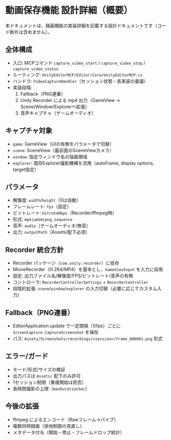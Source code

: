 # 動画保存機能 設計詳細（概要）

本ドキュメントは、録画機能の実装詳細を記載する設計ドキュメントです（コード断片は含めません）。

## 全体構成

- 入口: MCPコマンド `capture_video_start` / `capture_video_stop` / `capture_video_status`
- ルーティング: `UnityEditorMCP/Editor/Core/UnityEditorMCP.cs`
- ハンドラ: `VideoCaptureHandler`（セッション状態・各実装の委譲）
- 実装段階:
  1) Fallback（PNG連番）
  2) Unity Recorder による mp4 出力（GameView → Scene/Window/Explorerへ拡張）
  3) 音声キャプチャ（ゲームオーディオ）

## キャプチャ対象

- `game`: GameView（UIの有無をパラメータで切替）
- `scene`: SceneView（最前面のSceneViewカメラ）
- `window`: 指定ウィンドウ名の描画領域
- `explorer`: 既存Explorer撮影機構を流用（autoFrame, display options, target指定）

## パラメータ

- 解像度: `width`/`height`（0は自動）
- フレームレート: `fps`（固定）
- ビットレート: `bitrateKbps`（Recorder/ffmpeg時）
- 形式: `mp4|webm|png_sequence`
- 音声: `audio`（ゲームオーディオ/無音）
- 出力: `outputPath`（Assets/配下必須）

## Recorder 統合方針

- Recorder パッケージ（`com.unity.recorder`）に依存
- MovieRecorder（H.264/MP4）を基本とし、`GameViewInput` を入力に採用
- 設定: 出力ファイル名/解像度/FPS/ビットレート/音声の有無
- コントローラ: `RecorderControllerSettings` + `RecorderController`
- 段階的拡張: `scene`/`window`/`explorer` の入力切替（必要に応じてカスタム入力）

## Fallback（PNG連番）

- EditorApplication.update で一定間隔（1/fps）ごとに `ScreenCapture.CaptureScreenshot` を保存
- パス: `Assets/Screenshots/recordings/<session>/frame_000001.png` 形式

## エラー/ガード

- モード/形式/サイズの検証
- 出力パスは `Assets/` 配下のみ許可
- 1セッション制限（重複開始は拒否）
- 長時間撮影の上限（`maxDurationSec`）

## 今後の拡張

- ffmpeg によるエンコード（Rawフレーム→パイプ）
- 複数同時録画（排他制御の見直し）
- メタデータ付与（開始・停止・フレームドロップ統計）

